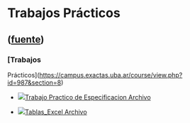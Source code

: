 # Trabajos Prácticos
([fuente](https://campus.exactas.uba.ar/course/view.php?id=987&section=8))
---
### [Trabajos
Prácticos](https://campus.exactas.uba.ar/course/view.php?id=987&section=8)

  - [![ ](https://campus.exactas.uba.ar/theme/image.php/aardvark/core/1524752928/f/archive-24)Trabajo Practico de Especificacion Archivo](https://campus.exactas.uba.ar/mod/resource/view.php?id=60302)

  - [![ ](https://campus.exactas.uba.ar/theme/image.php/aardvark/core/1524752928/f/archive-24)Tablas_Excel Archivo](https://campus.exactas.uba.ar/mod/resource/view.php?id=60595)

